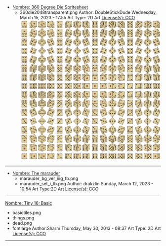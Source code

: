 
* [Nombre: 360 Degree Die Spritesheet](https://opengameart.org/content/360-degree-die-spritesheet)
  * 360die2048transparent.png
  Author: DoubleStickDude
  Wednesday, March 15, 2023 - 17:55
  Art Type: 2D Art
  [License(s): CCO](https://creativecommons.org/publicdomain/zero/1.0/deed.es_ES)
  ![Alt text](https://github.com/juanantoniogit/Libreria/blob/main/Juegos/2D/TileMap/360die2048transparent.png)
***

* [Nombre: The marauder](https://opengameart.org/content/the-marauder) 
  * marauder_bg_ver_iiig_tb.png
  * marauder_set_i_tb.png
  Author: drakzlin
  Sunday, March 12, 2023 - 10:54
  Art Type:2D Art
  [License(s): CCO](https://creativecommons.org/publicdomain/zero/1.0/deed.es_ES)
***


[Nombre: Tiny 16: Basic](https://opengameart.org/content/tiny-16-basic)
  * basictiles.png
  * things.png
  * dead.png
  * fontlarge
  Author:Sharm
  Thursday, May 30, 2013 - 08:37
  Art Type: 2D Art
  [License(s): CCO](https://creativecommons.org/publicdomain/zero/1.0/deed.es_ES)
***
